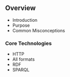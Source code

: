 ## Overview

* Introduction
 * Purpose
* Common Misconceptions

### Core Technologies

* HTTP
* All formats
* RDF
* SPARQL
